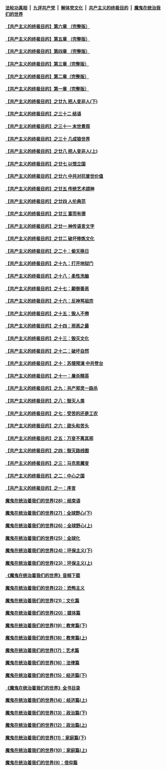 ####  [法轮功真相](../../../../basic/blob/master/README.md?t=09131913) &nbsp;|&nbsp; [九评共产党](../../../../9ping.md/blob/master/README.md?t=09131913) &nbsp;|&nbsp; [解体党文化](../../../../jtdwh.md/blob/master/README.md?t=09131913)  &nbsp;|&nbsp; [共产主义的终极目的](../../../../gczydzjmd.md/blob/master/README.md?t=09131913) &nbsp;|&nbsp; [魔鬼在统治我们的世界](../../../../mgztzwmdsj.md/blob/master/README.md?t=09131913) 

#### [【共产主义的终极目的】第六章 （完整版）](../pages/nsc422/n11428913.md?t=09131913) 

#### [【共产主义的终极目的】第五章 （完整版）](../pages/nsc422/n11428912.md?t=09131913) 

#### [【共产主义的终极目的】第四章 （完整版）](../pages/nsc422/n11428907.md?t=09131913) 

#### [【共产主义的终极目的】第三章（完整版）](../pages/nsc422/n11428848.md?t=09131913) 

#### [【共产主义的终极目的】第二章（完整版）](../pages/nsc422/n11428831.md?t=09131913) 

#### [【共产主义的终极目的】第一章（完整版）](../pages/nsc422/n11417651.md?t=09131913) 

#### [【共产主义的终极目的】之廿九 把人变非人(下)](../pages/nsc422/n11344140.md?t=09131913) 

#### [【共产主义的终极目的】之三十二 结语](../pages/nsc422/n11360535.md?t=09131913) 

#### [【共产主义的终极目的】之三十一 末世景观](../pages/nsc422/n11351129.md?t=09131913) 

#### [【共产主义的终极目的】之三十 几成狼世界](../pages/nsc422/n11348280.md?t=09131913) 

#### [【共产主义的终极目的】之廿八 把人变非人(上)](../pages/nsc422/n11340492.md?t=09131913) 

#### [【共产主义的终极目的】之廿七 以恨立国](../pages/nsc422/n11336944.md?t=09131913) 

#### [【共产主义的终极目的】之廿六 中共对抗普世价值](../pages/nsc422/n11324785.md?t=09131913) 

#### [【共产主义的终极目的】之廿五 传统艺术颂神](../pages/nsc422/n11296396.md?t=09131913) 

#### [【共产主义的终极目的】之廿四 人伦典范](../pages/nsc422/n11296397.md?t=09131913) 

#### [【共产主义的终极目的】之廿三 富而有德](../pages/nsc422/n11283598.md?t=09131913) 

#### [【共产主义的终极目的】之廿一 神传语言文字](../pages/nsc422/n11263265.md?t=09131913) 

#### [【共产主义的终极目的】之廿二 破坏修炼文化](../pages/nsc422/n11245728.md?t=09131913) 

#### [【共产主义的终极目的】之二十：偷天换日](../pages/nsc422/n11238846.md?t=09131913) 

#### [【共产主义的终极目的】之十九：打开地狱门](../pages/nsc422/n11206376.md?t=09131913) 

#### [【共产主义的终极目的】之十八：柔性洗脑](../pages/nsc422/n11199994.md?t=09131913) 

#### [【共产主义的终极目的】之十七：颠倒善恶](../pages/nsc422/n11179782.md?t=09131913) 

#### [【共产主义的终极目的】之十六：反神骂祖宗](../pages/nsc422/n11166798.md?t=09131913) 

#### [【共产主义的终极目的】之十五：毁人不倦](../pages/nsc422/n11166792.md?t=09131913) 

#### [【共产主义的终极目的】之十四：邪恶之最](../pages/nsc422/n11150249.md?t=09131913) 

#### [【共产主义的终极目的】之十三：毁灭文化](../pages/nsc422/n11135227.md?t=09131913) 

#### [【共产主义的终极目的】之十二：破坏自然](../pages/nsc422/n11135214.md?t=09131913) 

#### [【共产主义的终极目的】之十：苏俄预演 中共登台](../pages/nsc422/n11118424.md?t=09131913) 

#### [【共产主义的终极目的】之十一：屠杀精英](../pages/nsc422/n11118442.md?t=09131913) 

#### [【共产主义的终极目的】之九：共产邪灵一路杀](../pages/nsc422/n11114139.md?t=09131913) 

#### [【共产主义的终极目的】之八：毁灭人类](../pages/nsc422/n11108503.md?t=09131913) 

#### [【共产主义的终极目的】之七：受苦的还是工农](../pages/nsc422/n11101809.md?t=09131913) 

#### [【共产主义的终极目的】之六：甜头和苦头](../pages/nsc422/n11096971.md?t=09131913) 

#### [【共产主义的终极目的】之五：万变不离其邪](../pages/nsc422/n11091285.md?t=09131913) 

#### [【共产主义的终极目的】之四：毁灭路线图](../pages/nsc422/n11086284.md?t=09131913) 

#### [【共产主义的终极目的】之三：马克思魔变](../pages/nsc422/n11061941.md?t=09131913) 

#### [【共产主义的终极目的】之二：中心之国](../pages/nsc422/n11047728.md?t=09131913) 

#### [【共产主义的终极目的】之一：序言](../pages/nsc422/n11086077.md?t=09131913) 

#### [魔鬼在统治着我们的世界(28)：结束语](../pages/nsc422/n10936246.md?t=09131913) 

#### [魔鬼在统治着我们的世界(27)：全球野心(下)](../pages/nsc422/n10928319.md?t=09131913) 

#### [魔鬼在统治着我们的世界(26)：全球野心(上)](../pages/nsc422/n10900318.md?t=09131913) 

#### [魔鬼在统治着我们的世界(25)：全球化](../pages/nsc422/n10788205.md?t=09131913) 

#### [魔鬼在统治着我们的世界(24)：环保主义(下)](../pages/nsc422/n10695307.md?t=09131913) 

#### [魔鬼在统治着我们的世界(23)：环保主义(上)](../pages/nsc422/n10688613.md?t=09131913) 

#### [《魔鬼在统治着我们的世界》音频下载](../pages/nsc422/n10635553.md?t=09131913) 

#### [魔鬼在统治着我们的世界(22)：恐怖主义](../pages/nsc422/n10614727.md?t=09131913) 

#### [魔鬼在统治着我们的世界(21)：文化篇](../pages/nsc422/n10597706.md?t=09131913) 

#### [魔鬼在统治着我们的世界(20)：媒体篇](../pages/nsc422/n10586579.md?t=09131913) 

#### [魔鬼在统治着我们的世界(19)：教育篇(下)](../pages/nsc422/n10564808.md?t=09131913) 

#### [魔鬼在统治着我们的世界(18)：教育篇(上)](../pages/nsc422/n10526970.md?t=09131913) 

#### [魔鬼在统治着我们的世界(17)：艺术篇](../pages/nsc422/n10499093.md?t=09131913) 

#### [魔鬼在统治着我们的世界(16)：法律篇](../pages/nsc422/n10485969.md?t=09131913) 

#### [魔鬼在统治着我们的世界(15)：经济篇(下)](../pages/nsc422/n10469975.md?t=09131913) 

#### [《魔鬼在统治着我们的世界》全书目录](../pages/nsc422/n10464261.md?t=09131913) 

#### [魔鬼在统治着我们的世界(14)：经济篇(上)](../pages/nsc422/n10457370.md?t=09131913) 

#### [魔鬼在统治着我们的世界(13)：政治篇(下)](../pages/nsc422/n10448270.md?t=09131913) 

#### [魔鬼在统治着我们的世界(12)：政治篇(上)](../pages/nsc422/n10444576.md?t=09131913) 

#### [魔鬼在统治着我们的世界(11)：家庭篇(下)](../pages/nsc422/n10440961.md?t=09131913) 

#### [魔鬼在统治着我们的世界(10)：家庭篇(上)](../pages/nsc422/n10435448.md?t=09131913) 

#### [魔鬼在统治着我们的世界(9)：信仰篇](../pages/nsc422/n10432159.md?t=09131913) 

